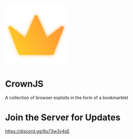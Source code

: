 <img src="5657-roleiconowner.png">

#             CrownJS
A collection of browser exploits in the form of a bookmarklet

#     Join the Server for Updates
https://discord.gg/6u73w3v4sE
